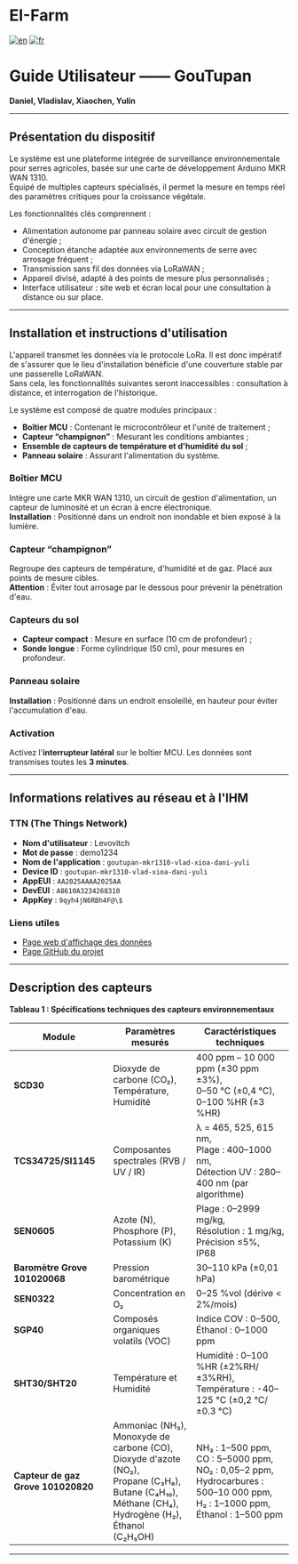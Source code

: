 # EI-Farm

[![en](https://img.shields.io/badge/lang-en-red.svg)](https://github.com/dan-lara/EI-Farm/blob/master/README.md)
[![fr](https://img.shields.io/badge/lang-fr-green.svg)](https://github.com/dan-lara/EI-Farm/blob/master/README.fr.md)

# Guide Utilisateur —— GouTupan  

**Daniel, Vladislav, Xiaochen, Yulin**  

---

## Présentation du dispositif  

Le système est une plateforme intégrée de surveillance environnementale pour serres agricoles, basée sur une carte de développement Arduino MKR WAN 1310.  
Équipé de multiples capteurs spécialisés, il permet la mesure en temps réel des paramètres critiques pour la croissance végétale.  

Les fonctionnalités clés comprennent :  
- Alimentation autonome par panneau solaire avec circuit de gestion d'énergie ;  
- Conception étanche adaptée aux environnements de serre avec arrosage fréquent ;  
- Transmission sans fil des données via LoRaWAN ;  
- Appareil divisé, adapté à des points de mesure plus personnalisés ;  
- Interface utilisateur : site web et écran local pour une consultation à distance ou sur place.  

---

## Installation et instructions d'utilisation  

L'appareil transmet les données via le protocole LoRa. Il est donc impératif de s'assurer que le lieu d'installation bénéficie d'une couverture stable par une passerelle LoRaWAN.  
Sans cela, les fonctionnalités suivantes seront inaccessibles : consultation à distance, et interrogation de l'historique.  

Le système est composé de quatre modules principaux :  
- **Boîtier MCU** : Contenant le microcontrôleur et l'unité de traitement ;  
- **Capteur “champignon”** : Mesurant les conditions ambiantes ;  
- **Ensemble de capteurs de température et d'humidité du sol** ;  
- **Panneau solaire** : Assurant l'alimentation du système.  

### Boîtier MCU  
Intègre une carte MKR WAN 1310, un circuit de gestion d'alimentation, un capteur de luminosité et un écran à encre électronique.  
**Installation** : Positionné dans un endroit non inondable et bien exposé à la lumière.  

### Capteur “champignon”  
Regroupe des capteurs de température, d'humidité et de gaz. Placé aux points de mesure cibles.  
**Attention** : Éviter tout arrosage par le dessous pour prévenir la pénétration d'eau.  

### Capteurs du sol  
- **Capteur compact** : Mesure en surface (10 cm de profondeur) ;  
- **Sonde longue** : Forme cylindrique (50 cm), pour mesures en profondeur.  

### Panneau solaire  
**Installation** : Positionné dans un endroit ensoleillé, en hauteur pour éviter l'accumulation d'eau.  

### Activation  
Activez l'**interrupteur latéral** sur le boîtier MCU. Les données sont transmises toutes les **3 minutes**.  

---

## Informations relatives au réseau et à l'IHM  

### TTN (The Things Network)  
- **Nom d'utilisateur** : Levovitch  
- **Mot de passe** : demo1234  
- **Nom de l'application** : `goutupan-mkr1310-vlad-xioa-dani-yuli`  
- **Device ID** : `goutupan-mkr1310-vlad-xioa-dani-yuli`  
- **AppEUI** : `AA2025AAAA2025AA`  
- **DevEUI** : `A8610A3234268310`  
- **AppKey** : `9qyh4jN6RBh4F@\$`  

### Liens utiles  
- [Page web d'affichage des données](https://goutupan.grafana.net/public-dashboards/d0bf3f14221d4401bc8c1fea2e30d045?var-device_var=goutupan-mkr1310-yulin-4&theme=light&from=now-7d&to=now&timezone=browser)  
- [Page GitHub du projet](https://github.com/dan-lara/GouTupan)  

---

## Description des capteurs  

**Tableau 1 : Spécifications techniques des capteurs environnementaux**  

| Module                     | Paramètres mesurés                                                                 | Caractéristiques techniques                                                                 |
|----------------------------|-----------------------------------------------------------------------------------|---------------------------------------------------------------------------------------------|
| **SCD30**                  | Dioxyde de carbone (CO₂),<br>Température,<br>Humidité                             | 400 ppm – 10 000 ppm (±30 ppm ±3%),<br>0–50 °C (±0,4 °C),<br>0–100 %HR (±3 %HR)            |
| **TCS34725/SI1145**        | Composantes spectrales (RVB / UV / IR)                                            | λ = 465, 525, 615 nm,<br>Plage : 400–1000 nm,<br>Détection UV : 280–400 nm (par algorithme) |
| **SEN0605**                | Azote (N), Phosphore (P), Potassium (K)                                           | Plage : 0–2999 mg/kg,<br>Résolution : 1 mg/kg,<br>Précision ≤5%,<br>IP68                   |
| **Baromètre Grove 101020068** | Pression barométrique                                                          | 30–110 kPa (±0,01 hPa)                                                                     |
| **SEN0322**                | Concentration en O₂                                                               | 0–25 %vol (dérive < 2%/mois)                                                              |
| **SGP40**                  | Composés organiques volatils (VOC)                                                | Indice COV : 0–500,<br>Éthanol : 0–1000 ppm                                               |
| **SHT30/SHT20**          | Température et Humidité                                                           | Humidité : 0–100 %HR (±2%RH/±3%RH),<br>Température : -40–125 °C (±0,2 °C/±0.3 °C)                         |
| **Capteur de gaz Grove 101020820** | Ammoniac (NH₃), <br>Monoxyde de carbone (CO), <br>Dioxyde d'azote (NO₂),<br>Propane (C₃H₈), <br>Butane (C₄H₁₀), <br>Méthane (CH₄), <br>Hydrogène (H₂), <br>Éthanol (C₂H₅OH)                      | NH₃ : 1–500 ppm,<br>CO : 5–5000 ppm,<br>NO₂ : 0,05–2 ppm,<br>Hydrocarbures : 500–10 000 ppm,<br>H₂ : 1–1000 ppm,<br>Éthanol : 1–500 ppm    |

---  

